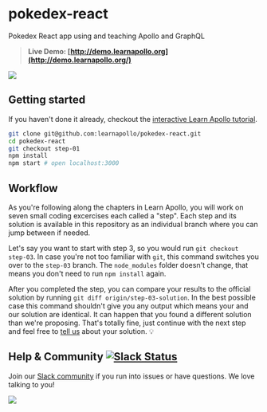 # pokedex-react

Pokedex React app using and teaching Apollo and GraphQL

> **Live Demo: [http://demo.learnapollo.org](http://demo.learnapollo.org/)**

![](https://i.gyazo.com/adcc4675cd466195adf727ba8a32b544.gif)

## Getting started

If you haven't done it already, checkout the [interactive Learn Apollo tutorial](https://learnapollo.org/).

```sh
git clone git@github.com:learnapollo/pokedex-react.git
cd pokedex-react
git checkout step-01
npm install
npm start # open localhost:3000
```

## Workflow

As you're following along the chapters in Learn Apollo, you will work on seven small coding excercises each called a "step". Each step and its solution is available in this repository as an individual branch where you can jump between if needed.

Let's say you want to start with step 3, so you would run `git checkout step-03`. In case you're not too familiar with `git`, this command switches you over to the `step-03` branch. The `node_modules` folder doesn't change, that means you don't need to run `npm install` again.

After you completed the step, you can compare your results to the official solution by running `git diff origin/step-03-solution`. In the best possible case this command shouldn't give you any output which means your and our solution are identical. It can happen that you found a different solution than we're proposing. That's totally fine, just continue with the next step and feel free to [tell us](http://slack.graph.cool/) about your solution. 💡

## Help & Community [![Slack Status](https://slack.graph.cool/badge.svg)](https://slack.graph.cool)

Join our [Slack community](http://slack.graph.cool/) if you run into issues or have questions. We love talking to you!

![](http://i.imgur.com/5RHR6Ku.png)
